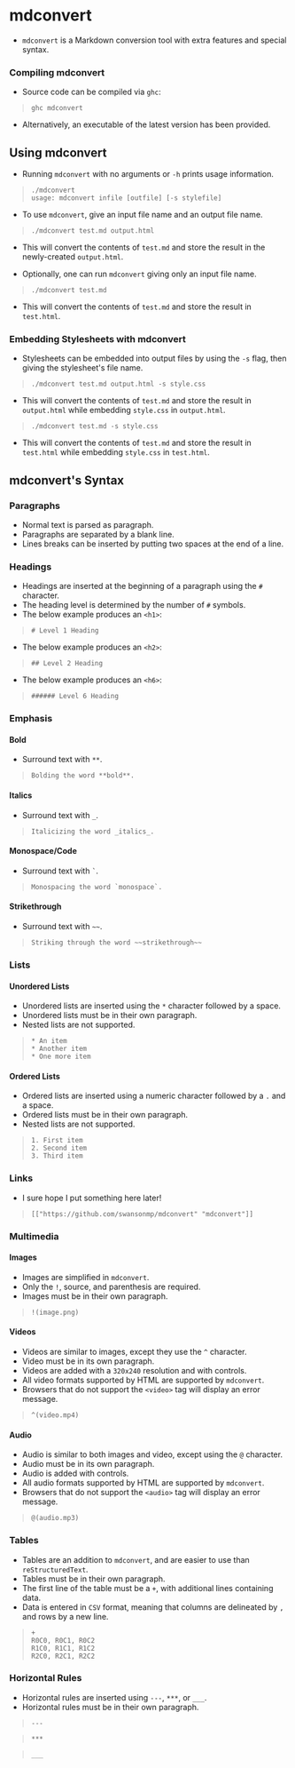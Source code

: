 # mdconvert

* `mdconvert` is a Markdown conversion tool
with extra features and special syntax.

### Compiling mdconvert

* Source code can be compiled via `ghc`:

> `ghc mdconvert`

* Alternatively, an executable of the latest version
has been provided.

## Using mdconvert

* Running `mdconvert` with no arguments or `-h` prints usage information.

> `./mdconvert`<br>
> `usage: mdconvert infile [outfile] [-s stylefile]`

* To use `mdconvert`, give
an input file name and an output file name.

> `./mdconvert test.md output.html`

* This will convert the contents of `test.md` and store
the result in the newly-created `output.html`.

* Optionally, one can run `mdconvert` giving only an input file name.

> `./mdconvert test.md`

* This will convert the contents of `test.md` and store the
result in `test.html`.

### Embedding Stylesheets with mdconvert

* Stylesheets can be embedded into output files by using the `-s` flag,
then giving the stylesheet's file name.

> `./mdconvert test.md output.html -s style.css`

* This will convert the contents of `test.md` and store the result in `output.html`
while embedding `style.css` in `output.html`.

> `./mdconvert test.md -s style.css`

* This will convert the contents of `test.md` and store the result in `test.html`
while embedding `style.css` in `test.html`.

## mdconvert's Syntax

### Paragraphs

* Normal text is parsed as paragraph.
* Paragraphs are separated by a blank line.
* Lines breaks can be inserted by putting two spaces
at the end of a line.

### Headings 

* Headings are inserted at the beginning of a paragraph using the `#` character.
* The heading level is determined by the number of `#` symbols.
* The below example produces an `<h1>`:

> `# Level 1 Heading`

* The below example produces an `<h2>`:

> `## Level 2 Heading`

* The below example produces an `<h6>`:

> `###### Level 6 Heading`

### Emphasis

#### Bold

* Surround text with `**`.

> `Bolding the word **bold**.`

#### Italics

* Surround text with `_`.

> `Italicizing the word _italics_.`

#### Monospace/Code

* Surround text with `` ` ``.

> ``Monospacing the word `monospace`.``

#### Strikethrough

* Surround text with `~~`.

> `Striking through the word ~~strikethrough~~`

### Lists

#### Unordered Lists

* Unordered lists are inserted using the `*` character
followed by a space.
* Unordered lists must be in their own paragraph.
* Nested lists are not supported.

> `* An item`<br>
> `* Another item`<br>
> `* One more item`

#### Ordered Lists

* Ordered lists are inserted using a numeric character
followed by a `.` and a space.
* Ordered lists must be in their own paragraph.
* Nested lists are not supported.

> `1. First item`<br>
> `2. Second item`<br>
> `3. Third item`

### Links

* I sure hope I put something here later!

> `[["https://github.com/swansonmp/mdconvert" "mdconvert"]]`

### Multimedia

#### Images

* Images are simplified in `mdconvert`.
* Only the `!`, source, and parenthesis are required.
* Images must be in their own paragraph.

> `!(image.png)`

#### Videos

* Videos are similar to images, except they use the `^` character.
* Video must be in its own paragraph.
* Videos are added with a `320x240` resolution and with controls.
* All video formats supported by HTML are supported by `mdconvert`.
* Browsers that do not support the `<video>` tag will display an error message.

> `^(video.mp4)`

#### Audio

* Audio is similar to both images and video, except using the `@` character.
* Audio must be in its own paragraph.
* Audio is added with controls.
* All audio formats supported by HTML are supported by `mdconvert`.
* Browsers that do not support the `<audio>` tag will display an error message.

> `@(audio.mp3)`

### Tables

* Tables are an addition to `mdconvert`,
and are easier to use than `reStructuredText`.
* Tables must be in their own paragraph.
* The first line of the table must be a `+`,
with additional lines containing data.
* Data is entered in `CSV` format, meaning that columns
are delineated by `,` and rows by a new line.

> `+`<br>
> `R0C0, R0C1, R0C2`<br>
> `R1C0, R1C1, R1C2`<br>
> `R2C0, R2C1, R2C2`

### Horizontal Rules

* Horizontal rules are inserted using `---`, `***`, or `___`.
* Horizontal rules must be in their own paragraph.

> `---`

> `***`

> `___`


